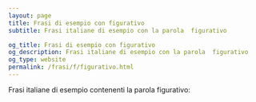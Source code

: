 ```yaml
---
layout: page
title: Frasi di esempio con figurativo 
subtitle: Frasi italiane di esempio con la parola  figurativo

og_title: Frasi di esempio con figurativo 
og_description: Frasi italiane di esempio con la parola  figurativo
og_type: website
permalink: /frasi/f/figurativo.html
---
```


Frasi italiane di esempio contenenti la parola figurativo:



